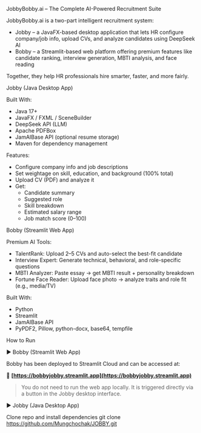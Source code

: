 JobbyBobby.ai – The Complete AI-Powered Recruitment Suite

JobbyBobby.ai is a two-part intelligent recruitment system:

- Jobby – a JavaFX-based desktop application that lets HR configure company/job info, upload CVs, and analyze candidates using DeepSeek AI
- Bobby – a Streamlit-based web platform offering premium features like candidate ranking, interview generation, MBTI analysis, and face reading

Together, they help HR professionals hire smarter, faster, and more fairly.

Jobby (Java Desktop App)

Built With:
- Java 17+
- JavaFX / FXML / SceneBuilder
- DeepSeek API (LLM)
- Apache PDFBox
- JamAIBase API (optional resume storage)
- Maven for dependency management

Features:
- Configure company info and job descriptions
- Set weightage on skill, education, and background (100% total)
- Upload CV (PDF) and analyze it
- Get:
  - Candidate summary
  - Suggested role
  - Skill breakdown
  - Estimated salary range
  - Job match score (0–100)

Bobby (Streamlit Web App)

Premium AI Tools:
- TalentRank: Upload 2–5 CVs and auto-select the best-fit candidate
- Interview Expert: Generate technical, behavioral, and role-specific questions
- MBTI Analyzer: Paste essay → get MBTI result + personality breakdown
- Fortune Face Reader: Upload face photo → analyze traits and role fit (e.g., media/TV)

Built With:
- Python
- Streamlit
- JamAIBase API
- PyPDF2, Pillow, python-docx, base64, tempfile

How to Run

▶️ Bobby (Streamlit Web App)

Bobby has been deployed to Streamlit Cloud and can be accessed at:

🔗 **[https://bobbyjobby.streamlit.app](https://bobbyjobby.streamlit.app)**

> You do not need to run the web app locally. It is triggered directly via a button in the Jobby desktop interface.

▶️ Jobby (Java Desktop App)

Clone repo and install dependencies
git clone https://github.com/Mungchochak/JOBBY.git

